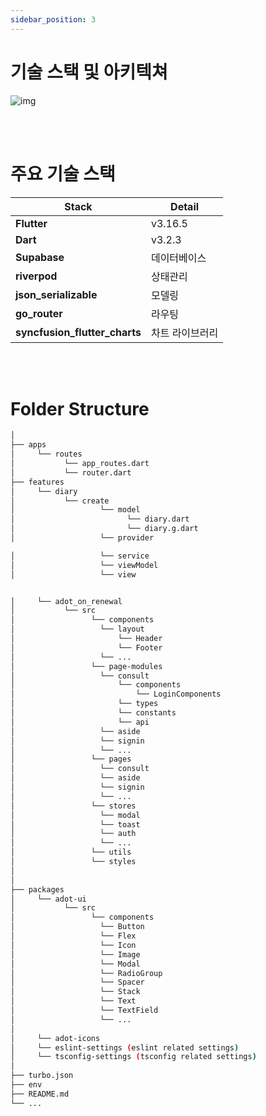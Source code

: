 ```yaml
---
sidebar_position: 3
---
```


# 기술 스택 및 아키텍쳐


![img](https://velog.velcdn.com/images/wongue_shin/post/d22c1b7a-a3b4-48de-be38-5360774320d8/image.png)

<br/>
<br/>


# 주요 기술 스택

| Stack          | Detail                     | 
| ----------------- | ------------------------ |
| **Flutter**        | v3.16.5          |                                   
| **Dart** | v3.2.3  |                                   
| **Supabase**       | 데이터베이스 |                                   
| **riverpod**      |    상태관리   |
| **json_serializable**      |    모델링   |
| **go_router**      |    라우팅   |
| **syncfusion_flutter_charts**      |    차트 라이브러리   |

<br/>
<br/>

# Folder Structure


```bash
│
├── apps
│     └── routes
│           └── app_routes.dart
│           └── router.dart
├── features
│     └── diary
│           └── create
│                   └── model
│                         └── diary.dart
│                         └── diary.g.dart
│                   └── provider

│                   └── service
│                   └── viewModel
│                   └── view


│     └── adot_on_renewal
│           └── src
│                 └── components
│                   └── layout
│                       └── Header
│                       └── Footer
│                   └── ...
│                 └── page-modules
│                   └── consult
│                       └── components
│                           └── LoginComponents
│                       └── types
│                       └── constants
│                       └── api
│                   └── aside
│                   └── signin
│                   └── ...
│                 └── pages
│                   └── consult
│                   └── aside
│                   └── signin
│                   └── ...
│                 └── stores
│                   └── modal
│                   └── toast
│                   └── auth
│                   └── ...
│                 └── utils
│                 └── styles
│
│
├── packages
│     └── adot-ui
│           └── src
│                 └── components
│                   └── Button
│                   └── Flex
│                   └── Icon
│                   └── Image
│                   └── Modal
│                   └── RadioGroup
│                   └── Spacer
│                   └── Stack
│                   └── Text
│                   └── TextField
│                   └── ...
│
│     └── adot-icons
│     └── eslint-settings (eslint related settings)
│     └── tsconfig-settings (tsconfig related settings)
│
├── turbo.json
├── env
├── README.md
└── ...

```


